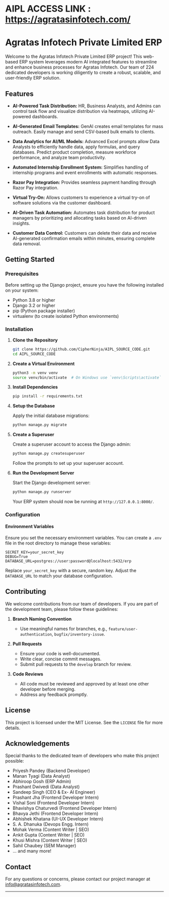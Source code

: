 # AIPL ACCESS LINK : https://agratasinfotech.com/
# Agratas Infotech Private Limited ERP

Welcome to the Agratas Infotech Private Limited ERP project! This web-based ERP system leverages modern AI integrated features to streamline and enhance business processes for Agratas Infotech. Our team of 224 dedicated developers is working diligently to create a robust, scalable, and user-friendly ERP solution.

## Features

- **AI-Powered Task Distribution:** HR, Business Analysts, and Admins can control task flow and visualize distribution via heatmaps, utilizing AI-powered dashboards.
  
- **AI-Generated Email Templates:** GenAI creates email templates for mass outreach. Easily manage and send CSV-based bulk emails to clients.

- **Data Analytics for AI/ML Models:** Advanced Excel prompts allow Data Analysts to efficiently handle data, apply formulas, and query databases. Predict product completion, measure workforce performance, and analyze team productivity.

- **Automated Internship Enrollment System:** Simplifies handling of internship programs and event enrollments with automatic responses.

- **Razor Pay Integration:** Provides seamless payment handling through Razor Pay integration.

- **Virtual Try-On:** Allows customers to experience a virtual try-on of software solutions via the customer dashboard.

- **AI-Driven Task Automation:** Automates task distribution for product managers by prioritizing and allocating tasks based on AI-driven insights.

- **Customer Data Control:** Customers can delete their data and receive AI-generated confirmation emails within minutes, ensuring complete data removal.


## Getting Started

### Prerequisites

Before setting up the Django project, ensure you have the following installed on your system:

- Python 3.8 or higher
- Django 3.2 or higher
- pip (Python package installer)
- virtualenv (to create isolated Python environments)

### Installation

1. **Clone the Repository**

   ```bash
   git clone https://github.com/CipherNinja/AIPL_SOURCE_CODE.git
   cd AIPL_SOURCE_CODE
   ```

2. **Create a Virtual Environment**

   ```bash
   python3 -m venv venv
   source venv/bin/activate  # On Windows use `venv\Scripts\activate`
   ```

3. **Install Dependencies**

   ```bash
   pip install -r requirements.txt
   ```

4. **Setup the Database**

   Apply the initial database migrations:

   ```bash
   python manage.py migrate
   ```

5. **Create a Superuser**

   Create a superuser account to access the Django admin:

   ```bash
   python manage.py createsuperuser
   ```

   Follow the prompts to set up your superuser account.

6. **Run the Development Server**

   Start the Django development server:

   ```bash
   python manage.py runserver
   ```

   Your ERP system should now be running at `http://127.0.0.1:8000/`.

### Configuration

#### Environment Variables

Ensure you set the necessary environment variables. You can create a `.env` file in the root directory to manage these variables:

```plaintext
SECRET_KEY=your_secret_key
DEBUG=True
DATABASE_URL=postgres://user:password@localhost:5432/erp
```

Replace `your_secret_key` with a secure, random key. Adjust the `DATABASE_URL` to match your database configuration.

## Contributing

We welcome contributions from our team of developers. If you are part of the development team, please follow these guidelines:

1. **Branch Naming Convention**
   - Use meaningful names for branches, e.g., `feature/user-authentication`, `bugfix/inventory-issue`.

2. **Pull Requests**
   - Ensure your code is well-documented.
   - Write clear, concise commit messages.
   - Submit pull requests to the `develop` branch for review.

3. **Code Reviews**
   - All code must be reviewed and approved by at least one other developer before merging.
   - Address any feedback promptly.

## License

This project is licensed under the MIT License. See the `LICENSE` file for more details.

## Acknowledgements

Special thanks to the dedicated team of developers who make this project possible:

- Priyesh Pandey (Backend Developer)
- Manan Tyagi (Data Analyst)
- Abhiroop Gosh (ERP Admin)
- Prashant Dwivedi (Data Analyst)
- Sandeep Singh (CEO & Ex- AI Engineer)
- Prashant Jha (Frontend Developer Intern)
- Vishal Soni (Frontend Developer Intern)
- Bhavishya Chaturvedi (Frontend Developer Intern)
- Bhavya Jethi (Frontend Developer Intern)
- Abhishek Khatana (UI-UX Developer Intern)
- S. A. Dhanuka (Devops Engg. Intern)
- Mohak Verma (Content Writer | SEO)
- Ankit Gupta (Content Writer | SEO)
- Khusi Mishra (Content Writer | SEO)
- Sahil Chaubey (SEM Manager)
- ... and many more!

## Contact

For any questions or concerns, please contact our project manager at [info@agratasinfotech.com](mailto:info@agratasinfotech.com).

---
